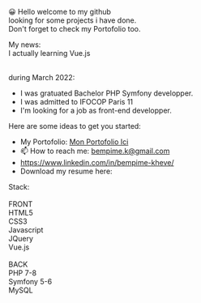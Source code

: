 😀 Hello welcome to my github<br>
looking for some projects i have done.<br>
   Don't forget to check my Portofolio too.<br>
   
   My news:<br>
   I actually learning Vue.js<br><br>
   
   during March 2022:
   - I was gratuated Bachelor PHP Symfony developper.<br>
   - I was admitted to IFOCOP Paris 11<br>
   - I'm looking for a job as front-end developper.<br>
   
Here are some ideas to get you started:

- My Portofolio: <a href="https://bempime-kheve.com/">Mon Portofolio Ici</a>
- 📫 How to reach me: <A HREF="mailto:bempime.k@gmail.com">bempime.k@gmail.com</A>
- https://www.linkedin.com/in/bempime-kheve/<br>
- Download my resume here:

Stack:<br><br>
FRONT<br>
HTML5<br>
CSS3<br>
Javascript<br>
JQuery<br>
Vue.js<br><br>
BACK<br>
PHP 7-8<br>
Symfony 5-6<br>
MySQL<br>
